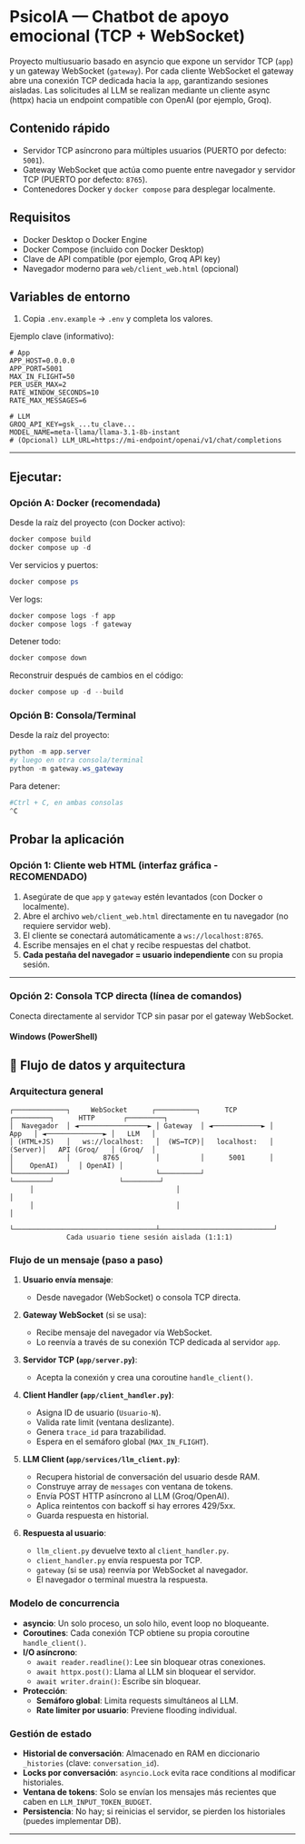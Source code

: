 # PsicoIA — Chatbot de apoyo emocional (TCP + WebSocket)

Proyecto multiusuario basado en asyncio que expone un servidor TCP (`app`) y un gateway WebSocket (`gateway`).
Por cada cliente WebSocket el gateway abre una conexión TCP dedicada hacia la `app`, garantizando sesiones aisladas.
Las solicitudes al LLM se realizan mediante un cliente async (httpx) hacia un endpoint compatible con OpenAI (por ejemplo, Groq).

## Contenido rápido

- Servidor TCP asíncrono para múltiples usuarios (PUERTO por defecto: `5001`).
- Gateway WebSocket que actúa como puente entre navegador y servidor TCP (PUERTO por defecto: `8765`).
- Contenedores Docker y `docker compose` para desplegar localmente.

## Requisitos

- Docker Desktop o Docker Engine
- Docker Compose (incluido con Docker Desktop)
- Clave de API compatible (por ejemplo, Groq API key)
- Navegador moderno para `web/client_web.html` (opcional)

## Variables de entorno

1. Copia `.env.example` → `.env` y completa los valores.

Ejemplo clave (informativo):

```env
# App
APP_HOST=0.0.0.0
APP_PORT=5001
MAX_IN_FLIGHT=50
PER_USER_MAX=2
RATE_WINDOW_SECONDS=10
RATE_MAX_MESSAGES=6

# LLM
GROQ_API_KEY=gsk_...tu_clave...
MODEL_NAME=meta-llama/llama-3.1-8b-instant
# (Opcional) LLM_URL=https://mi-endpoint/openai/v1/chat/completions
```

---

## Ejecutar:
### Opción A: Docker (recomendada)

Desde la raíz del proyecto (con Docker activo):

```powershell
docker compose build
docker compose up -d
```

Ver servicios y puertos:

```powershell
docker compose ps
```

Ver logs:

```powershell
docker compose logs -f app
docker compose logs -f gateway
```

Detener todo:

```powershell
docker compose down
```

Reconstruir después de cambios en el código:

```powershell
docker compose up -d --build
```

### Opción B: Consola/Terminal

Desde la raíz del proyecto:

```powershell
python -m app.server
#y luego en otra consola/terminal
python -m gateway.ws_gateway
```

Para detener:

```powershell
#Ctrl + C, en ambas consolas
^C
```

## Probar la aplicación

### **Opción 1: Cliente web HTML (interfaz gráfica - RECOMENDADO)**

1. Asegúrate de que `app` y `gateway` estén levantados (con Docker o localmente).
2. Abre el archivo `web/client_web.html` directamente en tu navegador (no requiere servidor web).
3. El cliente se conectará automáticamente a `ws://localhost:8765`.
4. Escribe mensajes en el chat y recibe respuestas del chatbot.
5. **Cada pestaña del navegador = usuario independiente** con su propia sesión.

---

### **Opción 2: Consola TCP directa (línea de comandos)**

Conecta directamente al servidor TCP sin pasar por el gateway WebSocket.

#### **Windows (PowerShell)**
















## 🔄 Flujo de datos y arquitectura

### **Arquitectura general**
```
┌─────────────┐     WebSocket      ┌──────────┐      TCP       ┌─────────┐      HTTP       ┌─────────┐
│  Navegador  │ ◄─────────────────► │ Gateway  │ ◄────────────► │   App   │ ◄──────────────► │   LLM   │
│ (HTML+JS)   │   ws://localhost:   │  (WS↔TCP)│   localhost:   │ (Server)│   API (Groq/   │ (Groq/  │
│             │        8765         │          │      5001      │         │    OpenAI)     │ OpenAI) │
└─────────────┘                     └──────────┘                └─────────┘                └─────────┘
     │                                   │                            │
     │                                   │                            │
     └───────────────────────────────────┴────────────────────────────┘
              Cada usuario tiene sesión aislada (1:1:1)
```

### **Flujo de un mensaje (paso a paso)**

1. **Usuario envía mensaje**:
   - Desde navegador (WebSocket) o consola TCP directa.

2. **Gateway WebSocket** (si se usa):
   - Recibe mensaje del navegador vía WebSocket.
   - Lo reenvía a través de su conexión TCP dedicada al servidor `app`.

3. **Servidor TCP (`app/server.py`)**:
   - Acepta la conexión y crea una coroutine `handle_client()`.

4. **Client Handler (`app/client_handler.py`)**:
   - Asigna ID de usuario (`Usuario-N`).
   - Valida rate limit (ventana deslizante).
   - Genera `trace_id` para trazabilidad.
   - Espera en el semáforo global (`MAX_IN_FLIGHT`).

5. **LLM Client (`app/services/llm_client.py`)**:
   - Recupera historial de conversación del usuario desde RAM.
   - Construye array de `messages` con ventana de tokens.
   - Envía POST HTTP asíncrono al LLM (Groq/OpenAI).
   - Aplica reintentos con backoff si hay errores 429/5xx.
   - Guarda respuesta en historial.

6. **Respuesta al usuario**:
   - `llm_client.py` devuelve texto al `client_handler.py`.
   - `client_handler.py` envía respuesta por TCP.
   - `gateway` (si se usa) reenvía por WebSocket al navegador.
   - El navegador o terminal muestra la respuesta.

### **Modelo de concurrencia**

- **asyncio**: Un solo proceso, un solo hilo, event loop no bloqueante.
- **Coroutines**: Cada conexión TCP obtiene su propia coroutine `handle_client()`.
- **I/O asíncrono**:
  - `await reader.readline()`: Lee sin bloquear otras conexiones.
  - `await httpx.post()`: Llama al LLM sin bloquear el servidor.
  - `await writer.drain()`: Escribe sin bloquear.
- **Protección**:
  - **Semáforo global**: Limita requests simultáneos al LLM.
  - **Rate limiter por usuario**: Previene flooding individual.

### **Gestión de estado**

- **Historial de conversación**: Almacenado en RAM en diccionario `_histories` (clave: `conversation_id`).
- **Locks por conversación**: `asyncio.Lock` evita race conditions al modificar historiales.
- **Ventana de tokens**: Solo se envían los mensajes más recientes que caben en `LLM_INPUT_TOKEN_BUDGET`.
- **Persistencia**: No hay; si reinicias el servidor, se pierden los historiales (puedes implementar DB).

---
